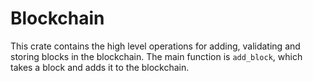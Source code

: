 # Blockchain

This crate contains the high level operations for adding, validating and storing blocks in the blockchain. The main function is `add_block`, which takes a block and adds it to the blockchain.
